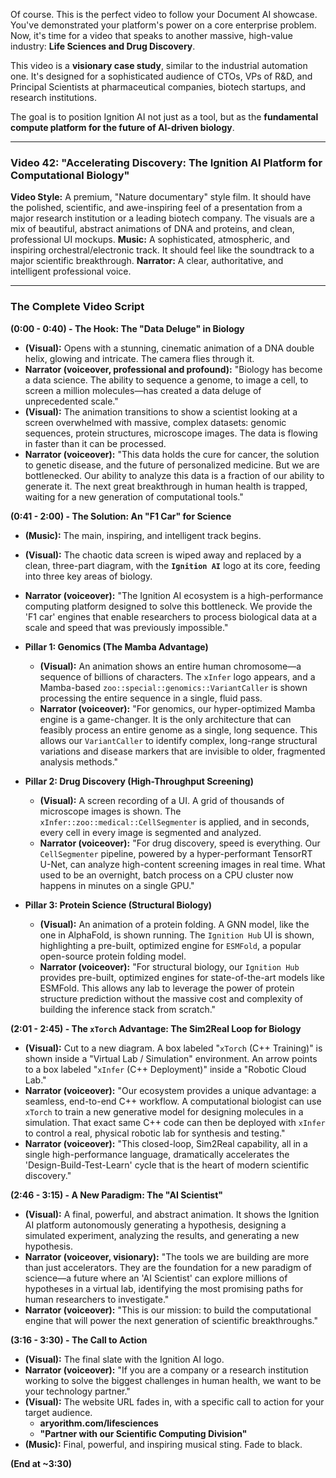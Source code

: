 Of course. This is the perfect video to follow your Document AI showcase. You've demonstrated your platform's power on a core enterprise problem. Now, it's time for a video that speaks to another massive, high-value industry: **Life Sciences and Drug Discovery**.

This video is a **visionary case study**, similar to the industrial automation one. It's designed for a sophisticated audience of CTOs, VPs of R&D, and Principal Scientists at pharmaceutical companies, biotech startups, and research institutions.

The goal is to position Ignition AI not just as a tool, but as the **fundamental compute platform for the future of AI-driven biology**.

---

### **Video 42: "Accelerating Discovery: The Ignition AI Platform for Computational Biology"**

**Video Style:** A premium, "Nature documentary" style film. It should have the polished, scientific, and awe-inspiring feel of a presentation from a major research institution or a leading biotech company. The visuals are a mix of beautiful, abstract animations of DNA and proteins, and clean, professional UI mockups.
**Music:** A sophisticated, atmospheric, and inspiring orchestral/electronic track. It should feel like the soundtrack to a major scientific breakthrough.
**Narrator:** A clear, authoritative, and intelligent professional voice.

---

### **The Complete Video Script**

**(0:00 - 0:40) - The Hook: The "Data Deluge" in Biology**

*   **(Visual):** Opens with a stunning, cinematic animation of a DNA double helix, glowing and intricate. The camera flies through it.
*   **Narrator (voiceover, professional and profound):** "Biology has become a data science. The ability to sequence a genome, to image a cell, to screen a million molecules—has created a data deluge of unprecedented scale."
*   **(Visual):** The animation transitions to show a scientist looking at a screen overwhelmed with massive, complex datasets: genomic sequences, protein structures, microscope images. The data is flowing in faster than it can be processed.
*   **Narrator (voiceover):** "This data holds the cure for cancer, the solution to genetic disease, and the future of personalized medicine. But we are bottlenecked. Our ability to analyze this data is a fraction of our ability to generate it. The next great breakthrough in human health is trapped, waiting for a new generation of computational tools."

**(0:41 - 2:00) - The Solution: An "F1 Car" for Science**

*   **(Music):** The main, inspiring, and intelligent track begins.
*   **(Visual):** The chaotic data screen is wiped away and replaced by a clean, three-part diagram, with the **`Ignition AI`** logo at its core, feeding into three key areas of biology.
*   **Narrator (voiceover):** "The Ignition AI ecosystem is a high-performance computing platform designed to solve this bottleneck. We provide the 'F1 car' engines that enable researchers to process biological data at a scale and speed that was previously impossible."

*   **Pillar 1: Genomics (The Mamba Advantage)**
    *   **(Visual):** An animation shows an entire human chromosome—a sequence of billions of characters. The `xInfer` logo appears, and a Mamba-based `zoo::special::genomics::VariantCaller` is shown processing the entire sequence in a single, fluid pass.
    *   **Narrator (voiceover):** "For genomics, our hyper-optimized Mamba engine is a game-changer. It is the only architecture that can feasibly process an entire genome as a single, long sequence. This allows our `VariantCaller` to identify complex, long-range structural variations and disease markers that are invisible to older, fragmented analysis methods."

*   **Pillar 2: Drug Discovery (High-Throughput Screening)**
    *   **(Visual):** A screen recording of a UI. A grid of thousands of microscope images is shown. The `xInfer::zoo::medical::CellSegmenter` is applied, and in seconds, every cell in every image is segmented and analyzed.
    *   **Narrator (voiceover):** "For drug discovery, speed is everything. Our `CellSegmenter` pipeline, powered by a hyper-performant TensorRT U-Net, can analyze high-content screening images in real time. What used to be an overnight, batch process on a CPU cluster now happens in minutes on a single GPU."

*   **Pillar 3: Protein Science (Structural Biology)**
    *   **(Visual):** An animation of a protein folding. A GNN model, like the one in AlphaFold, is shown running. The `Ignition Hub` UI is shown, highlighting a pre-built, optimized engine for `ESMFold`, a popular open-source protein folding model.
    *   **Narrator (voiceover):** "For structural biology, our `Ignition Hub` provides pre-built, optimized engines for state-of-the-art models like ESMFold. This allows any lab to leverage the power of protein structure prediction without the massive cost and complexity of building the inference stack from scratch."

**(2:01 - 2:45) - The `xTorch` Advantage: The Sim2Real Loop for Biology**

*   **(Visual):** Cut to a new diagram. A box labeled "`xTorch` (C++ Training)" is shown inside a "Virtual Lab / Simulation" environment. An arrow points to a box labeled "`xInfer` (C++ Deployment)" inside a "Robotic Cloud Lab."
*   **Narrator (voiceover):** "Our ecosystem provides a unique advantage: a seamless, end-to-end C++ workflow. A computational biologist can use `xTorch` to train a new generative model for designing molecules in a simulation. That exact same C++ code can then be deployed with `xInfer` to control a real, physical robotic lab for synthesis and testing."
*   **Narrator (voiceover):** "This closed-loop, Sim2Real capability, all in a single high-performance language, dramatically accelerates the 'Design-Build-Test-Learn' cycle that is the heart of modern scientific discovery."

**(2:46 - 3:15) - A New Paradigm: The "AI Scientist"**

*   **(Visual):** A final, powerful, and abstract animation. It shows the Ignition AI platform autonomously generating a hypothesis, designing a simulated experiment, analyzing the results, and generating a new hypothesis.
*   **Narrator (voiceover, visionary):** "The tools we are building are more than just accelerators. They are the foundation for a new paradigm of science—a future where an 'AI Scientist' can explore millions of hypotheses in a virtual lab, identifying the most promising paths for human researchers to investigate."
*   **Narrator (voiceover):** "This is our mission: to build the computational engine that will power the next generation of scientific breakthroughs."

**(3:16 - 3:30) - The Call to Action**

*   **(Visual):** The final slate with the Ignition AI logo.
*   **Narrator (voiceover):** "If you are a company or a research institution working to solve the biggest challenges in human health, we want to be your technology partner."
*   **(Visual):** The website URL fades in, with a specific call to action for your target audience.
    *   **aryorithm.com/lifesciences**
    *   **"Partner with our Scientific Computing Division"**
*   **(Music):** Final, powerful, and inspiring musical sting. Fade to black.

**(End at ~3:30)**